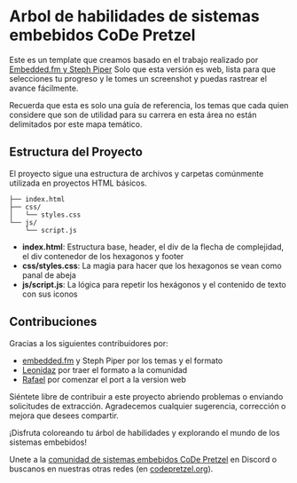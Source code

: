 # Arbol de habilidades de sistemas embebidos CoDe Pretzel

Este es un template que creamos basado en el trabajo realizado por [Embedded.fm y Steph Piper](https://static1.squarespace.com/static/50834ba9c4aa1a31c651078b/t/6468c3f50bc10855c29b68da/1684587510417/Embedded_Systems_Skill_Tree_v2.pdf)
Solo que esta versión es web, lista para que selecciones tu progreso y le tomes un screenshot y puedas rastrear el avance fácilmente.

Recuerda que esta es solo una guía de referencia, los temas que cada quien considere que son de utilidad para su carrera en esta área no están delimitados por este mapa temático.

## Estructura del Proyecto

El proyecto sigue una estructura de archivos y carpetas comúnmente utilizada en proyectos HTML básicos.

```
├── index.html
├── css/
│   └── styles.css
└── js/
    └── script.js
```

- **index.html**: Estructura base, header, el div de la flecha de complejidad, el div contenedor de los hexagonos y footer
- **css/styles.css**: La magia para hacer que los hexagonos se vean como panal de abeja
- **js/script.js**: La lógica para repetir los hexágonos y el contenido de texto con sus iconos


## Contribuciones
Gracias a los siguientes contribuidores por:
- [embedded.fm](https://embedded.fm/) y Steph Piper por los temas y el formato
- [Leonidaz](https://github.com/orgs/CoDePretzel/people/HerLeonidaz) por traer el formato a la comunidad
- [Rafael](https://www.linkedin.com/in/rafaelkarosuo/) por comenzar el port a la version web

Siéntete libre de contribuir a este proyecto abriendo problemas o enviando solicitudes de extracción. Agradecemos cualquier sugerencia, corrección o mejora que desees compartir.

¡Disfruta coloreando tu árbol de habilidades y explorando el mundo de los sistemas embebidos!

Unete a la [comunidad de sistemas embebidos CoDe Pretzel](https://discord.gg/K33P2d3amW) en Discord o buscanos en nuestras otras redes (en [codepretzel.org](https://codepretzel.org/)).
